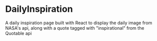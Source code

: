 # DailyInspiration
A daily inspiration page built with React to display the daily image from NASA's api, along with a quote tagged with "inspirational" from the Quotable api
